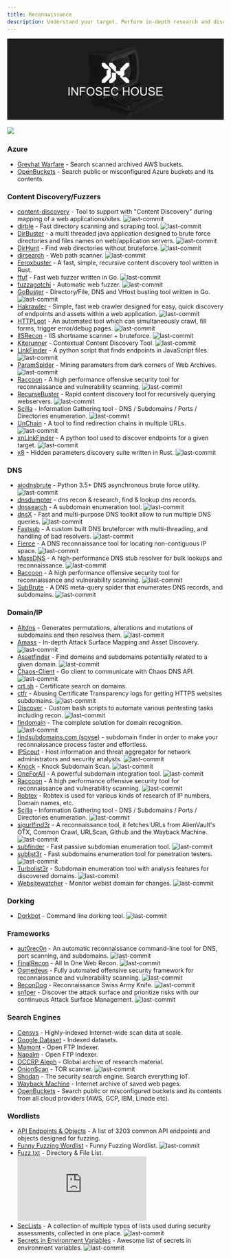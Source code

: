 ```yaml
---
title: Reconnaissance
description: Understand your target. Perform in-depth research and discover new attack surfaces.
---
```


![](/assets/headers/header-logo.png)

![](https://img.shields.io/badge/Tools%20%26%20Resources%20Available-72-757575?style=for-the-badge)

### Azure

* [Greyhat Warfare](https://buckets.grayhatwarfare.com/) - Search scanned archived AWS buckets.
* [OpenBuckets](https://openbuckets.io/) - Search public or misconfigured Azure buckets and its contents.  


### Content Discovery/Fuzzers

* [content-discovery](https://github.com/eauxfolles/content-discovery) - Tool to support with "Content Discovery" during mapping of a web applications/sites. ![last-commit](https://img.shields.io/github/last-commit/eauxfolles/content-discovery?style=flat)
* [dirble](https://github.com/nccgroup/dirble) - Fast directory scanning and scraping tool. ![last-commit](https://img.shields.io/github/last-commit/nccgroup/dirble?style=flat)
* [DirBuster](https://github.com/KajanM/DirBuster) - a multi threaded java application designed to brute force directories and files names on web/application servers. ![last-commit](https://img.shields.io/github/last-commit/KajanM/DirBuster?style=flat)
* [DirHunt](https://github.com/Nekmo/dirhunt) - Find web directories without bruteforce. ![last-commit](https://img.shields.io/github/last-commit/Nekmo/dirhunt?style=flat)
* [dirsearch](https://github.com/maurosoria/dirsearch) - Web path scanner. ![last-commit](https://img.shields.io/github/last-commit/maurosoria/dirsearch?style=flat)
* [Feroxbuster](https://github.com/epi052/feroxbuster) - A fast, simple, recursive content discovery tool written in Rust. 
* [ffuf](https://github.com/ffuf/ffuf) - Fast web fuzzer written in Go. ![last-commit](https://img.shields.io/github/last-commit/ffuf/ffuf?style=flat)
* [fuzzagotchi](https://github.com/hideckies/fuzzagotchi) - Automatic web fuzzer. ![last-commit](https://img.shields.io/github/last-commit/hideckies/fuzzagotchi?style=flat)
* [GoBuster](https://github.com/OJ/gobuster) - Directory/File, DNS and VHost busting tool written in Go. ![last-commit](https://img.shields.io/github/last-commit/OJ/gobuster?style=flat)
* [Hakrawler](https://github.com/hakluke/hakrawler) - Simple, fast web crawler designed for easy, quick discovery of endpoints and assets within a web application. ![last-commit](https://img.shields.io/github/last-commit/hakluke/hakrawler?style=flat)
* [HTTPLoot](https://github.com/redhuntlabs/httploot) - An automated tool which can simultaneously crawl, fill forms, trigger error/debug pages. ![last-commit](https://img.shields.io/github/last-commit/redhuntlabs/httploot?style=flat)
* [IISRecon](https://github.com/0xRTH/IISRecon) - IIS shortname scanner + bruteforce. ![last-commit](https://img.shields.io/github/last-commit/0xRTH/IISRecon?style=flat)
* [Kiterunner](https://github.com/assetnote/kiterunner) - Contextual Content Discovery Tool. ![last-commit](https://img.shields.io/github/last-commit/assetnote/kiterunner?style=flat)
* [LinkFinder](https://github.com/GerbenJavado/LinkFinder) - A python script that finds endpoints in JavaScript files. ![last-commit](https://img.shields.io/github/last-commit/GerbenJavado/LinkFinder?style=flat)
* [ParamSpider](https://github.com/devanshbatham/ParamSpider) - Mining parameters from dark corners of Web Archives. ![last-commit](https://img.shields.io/github/last-commit/devanshbatham/ParamSpider?style=flat)
* [Raccoon](https://github.com/evyatarmeged/Raccoon) - A high performance offensive security tool for reconnaissance and vulnerability scanning. ![last-commit](https://img.shields.io/github/last-commit/evyatarmeged/Raccoon?style=flat)
* [RecurseBuster](https://github.com/C-Sto/recursebuster) - Rapid content discovery tool for recursively querying webservers. ![last-commit](https://img.shields.io/github/last-commit/C-Sto/recursebuster?style=flat)
* [Scilla](https://github.com/edoardottt/scilla) - Information Gathering tool - DNS / Subdomains / Ports / Directories enumeration. ![last-commit](https://img.shields.io/github/last-commit/edoardottt/scilla?style=flat)
* [UnChain](https://github.com/redcode-labs/UnChain) - A tool to find redirection chains in multiple URLs. ![last-commit](https://img.shields.io/github/last-commit/redcode-labs/UnChain?style=flat)
* [xnLinkFinder](https://github.com/xnl-h4ck3r/xnLinkFinder) - A python tool used to discover endpoints for a given target. ![last-commit](https://img.shields.io/github/last-commit/xnl-h4ck3r/xnLinkFinder?style=flat)
* [x8](https://github.com/Sh1Yo/x8) - Hidden parameters discovery suite written in Rust. ![last-commit](https://img.shields.io/github/last-commit/Sh1Yo/x8?style=flat)


### DNS

* [aiodnsbrute](https://github.com/blark/aiodnsbrute) - Python 3.5+ DNS asynchronous brute force utility. ![last-commit](https://img.shields.io/github/last-commit/blark/aiodnsbrute?style=flat)
* [dnsdumpter](https://dnsdumpster.com/) - dns recon & research, find & lookup dns records. 
* [dnssearch](https://github.com/evilsocket/dnssearch) - A subdomain enumeration tool. ![last-commit](https://img.shields.io/github/last-commit/evilsocket/dnssearch?style=flat)
* [dnsX](https://github.com/projectdiscovery/dnsx) - Fast and multi-purpose DNS toolkit allow to run multiple DNS queries. ![last-commit](https://img.shields.io/github/last-commit/projectdiscovery/dnsx?style=flat)
* [Fastsub](https://github.com/codingo/fastsub) - A custom built DNS bruteforcer with multi-threading, and handling of bad resolvers. ![last-commit](https://img.shields.io/github/last-commit/codingo/fastsub?style=flat)
* [Fierce](https://github.com/mschwager/fierce) - A DNS reconnaissance tool for locating non-contiguous IP space. ![last-commit](https://img.shields.io/github/last-commit/mschwager/fierce?style=flat)
* [MassDNS](https://github.com/blechschmidt/massdns) - A high-performance DNS stub resolver for bulk lookups and reconnaissance. ![last-commit](https://img.shields.io/github/last-commit/blechschmidt/massdns?style=flat)
* [Raccoon](https://github.com/evyatarmeged/Raccoon) - A high performance offensive security tool for reconnaissance and vulnerability scanning. ![last-commit](https://img.shields.io/github/last-commit/evyatarmeged/Raccoon?style=flat)
* [SubBrute](https://github.com/TheRook/subbrute) - A DNS meta-query spider that enumerates DNS records, and subdomains. ![last-commit](https://img.shields.io/github/last-commit/TheRook/subbrute?style=flat)


### Domain/IP

* [Altdns](https://github.com/infosec-au/altdns) - Generates permutations, alterations and mutations of subdomains and then resolves them. ![last-commit](https://img.shields.io/github/last-commit/infosec-au/altdns?style=flat)
* [Amass](https://github.com/OWASP/Amass) - In-depth Attack Surface Mapping and Asset Discovery. ![last-commit](https://img.shields.io/github/last-commit/OWASP/Amass?style=flat)
* [Assetfinder](https://github.com/tomnomnom/assetfinder) - Find domains and subdomains potentially related to a given domain. ![last-commit](https://img.shields.io/github/last-commit/tomnomnom/assetfinder?style=flat)
* [Chaos-Client](https://github.com/projectdiscovery/chaos-client) - Go client to communicate with Chaos DNS API. ![last-commit](https://img.shields.io/github/last-commit/projectdiscovery/chaos-client?style=flat)
* [crt.sh](https://crt.sh/) - Certificate search on domains. 
* [ctfr](https://github.com/UnaPibaGeek/ctfr) - Abusing Certificate Transparency logs for getting HTTPS websites subdomains. ![last-commit](https://img.shields.io/github/last-commit/UnaPibaGeek/ctfr?style=flat)
* [Discover](https://github.com/leebaird/discover) - Custom bash scripts to automate various pentesting tasks including recon. ![last-commit](https://img.shields.io/github/last-commit/leebaird/discover?style=flat)
* [findomain](https://github.com/Findomain/Findomain) - The complete solution for domain recognition. ![last-commit](https://img.shields.io/github/last-commit/Findomain/Findomain?style=flat)
* [findsubdomains.com (spyse)](https://spyse.com/tools/subdomain-finder) - subdomain finder in order to make your reconnaissance process faster and effortless.
* [IPScout](https://github.com/jonhadfield/ipscout) - Host information and threat aggregator for network administrators and security analysts. ![last-commit](https://img.shields.io/github/last-commit/jonhadfield/ipscout?style=flat)
* [Knock](https://github.com/guelfoweb/knock) - Knock Subdomain Scan. ![last-commit](https://img.shields.io/github/last-commit/guelfoweb/knock?style=flat)
* [OneForAll](https://github.com/shmilylty/OneForAll) - A powerful subdomain integration tool. ![last-commit](https://img.shields.io/github/last-commit/shmilylty/OneForAll?style=flat)
* [Raccoon](https://github.com/evyatarmeged/Raccoon) - A high performance offensive security tool for reconnaissance and vulnerability scanning. ![last-commit](https://img.shields.io/github/last-commit/evyatarmeged/Raccoon?style=flat)
* [Robtex](https://www.robtex.com/) - Robtex is used for various kinds of research of IP numbers, Domain names, etc. 
* [Scilla](https://github.com/edoardottt/scilla) - Information Gathering tool - DNS / Subdomains / Ports / Directories enumeration. ![last-commit](https://img.shields.io/github/last-commit/edoardottt/scilla?style=flat)
* [sigurlfind3r](https://github.com/signedsecurity/sigurlfind3r) - A reconnaissance tool, it fetches URLs from AlienVault's OTX, Common Crawl, URLScan, Github and the Wayback Machine. ![last-commit](https://img.shields.io/github/last-commit/signedsecurity/sigurlfind3r?style=flat)
* [subfinder](https://github.com/projectdiscovery/subfinder) - Fast passive subdomian enumeration tool. ![last-commit](https://img.shields.io/github/last-commit/projectdiscovery/subfinder?style=flat)
* [sublist3r](https://github.com/aboul3la/Sublist3r) - Fast subdomains enumeration tool for penetration testers. ![last-commit](https://img.shields.io/github/last-commit/aboul3la/Sublist3r?style=flat)
* [Turbolist3r](https://github.com/fleetcaptain/Turbolist3r) - Subdomain enumeration tool with analysis features for discovered domains. ![last-commit](https://img.shields.io/github/last-commit/fleetcaptain/Turbolist3r?style=flat)
* [Websitewatcher](https://github.com/firefart/websitewatcher) - Monitor webist domain for changes. ![last-commit](https://img.shields.io/github/last-commit/firefart/websitewatcher?style=flat)

### Dorking

* [Dorkbot](https://github.com/utiso/dorkbot) - Command line dorking tool. ![last-commit](https://img.shields.io/github/last-commit/utiso/dorkbot?style=flat)

### Frameworks

* [aut0rec0n](https://github.com/hideckies/aut0rec0n) -  An automatic reconnaissance command-line tool for DNS, port scanning, and subdomains. ![last-commit](https://img.shields.io/github/last-commit/hideckies/aut0rec0n?style=flat)
* [FinalRecon](https://github.com/thewhiteh4t/FinalRecon) - All In One Web Recon. ![last-commit](https://img.shields.io/github/last-commit/thewhiteh4t/FinalRecon?style=flat)
* [Osmedeus](https://github.com/j3ssie/Osmedeus) - Fully automated offensive security framework for reconnaissance and vulnerability scanning. ![last-commit](https://img.shields.io/github/last-commit/kbandla/dpkt?style=flat)
* [ReconDog](https://github.com/s0md3v/ReconDog) - Reconnaissance Swiss Army Knife. ![last-commit](https://img.shields.io/github/last-commit/s0md3v/ReconDog?style=flat)
* [sn1per](https://github.com/1N3/Sn1per) - Discover the attack surface and prioritize risks with our continuous Attack Surface Management. ![last-commit](https://img.shields.io/github/last-commit/1N3/Sn1per?style=flat)

### Search Engines

* [Censys](https://censys.io/) - Highly-indexed Internet-wide scan data at scale. 
* [Google Dataset](https://datasetsearch.research.google.com/) - Indexed datasets. 
* [Mamont](https://www.mmnt.ru/int/) - Open FTP Indexer. 
* [Napalm](https://www.searchftps.net/) - Open FTP Indexer. 
* [OCCRP Aleph](https://data.occrp.org/) - Global archive of research material. 
* [OnionScan](https://github.com/s-rah/onionscan) - TOR scanner. ![last-commit](https://img.shields.io/github/last-commit/s-rah/onionscan?style=flat)
* [Shodan](https://shodan.io) - The security search engine. Search everything IoT. 
* [Wayback Machine](https://archive.org/web/web.php) - Internet archive of saved web pages. 
* [OpenBuckets](https://openbuckets.io/) - Search public or misconfigured buckets and its contents from all cloud providers (AWS, GCP, IBM, Linode etc).


### Wordlists

* [API Endpoints & Objects](https://gist.github.com/yassineaboukir/8e12adefbd505ef704674ad6ad48743d) - A list of 3203 common API endpoints and objects designed for fuzzing.
* [Funny Fuzzing Wordlist](https://github.com/koaj/ffw-content-discovery) - Funny Fuzzing Wordlist. ![last-commit](https://img.shields.io/github/last-commit/koaj/ffw-content-discovery?style=flat)
* [Fuzz.txt](https://github.com/Bo0oM/fuzz.txt) - Directory & File List. ![last-commit](https://img.shields.io/github/last-commit/Bo0oM/fuzz.txt?style=flat)
* [SecLists](https://github.com/danielmiessler/SecLists) - A collection of multiple types of lists used during security assessments, collected in one place. ![last-commit](https://img.shields.io/github/last-commit/danielmiessler/SecLists?style=flat)
* [Secrets in Environment Variables](https://github.com/Puliczek/awesome-list-of-secrets-in-environment-variables) - Awesome list of secrets in environment variables. ![last-commit](https://img.shields.io/github/last-commit/Puliczek/awesome-list-of-secrets-in-environment-variables?style=flat)

